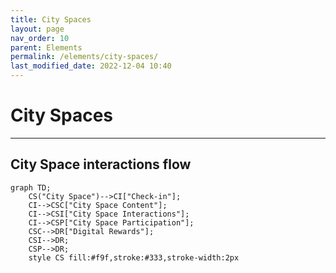 ```yaml
---
title: City Spaces
layout: page
nav_order: 10
parent: Elements
permalink: /elements/city-spaces/
last_modified_date: 2022-12-04 10:40
---
```


# City Spaces

----------------

## City Space interactions flow

```mermaid
graph TD;
    CS("City Space")-->CI["Check-in"];
    CI-->CSC["City Space Content"];
    CI-->CSI["City Space Interactions"];
    CI-->CSP["City Space Participation"];
    CSC-->DR["Digital Rewards"];
    CSI-->DR;
    CSP-->DR;
    style CS fill:#f9f,stroke:#333,stroke-width:2px
```

